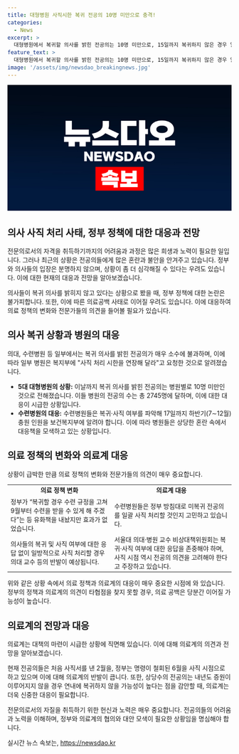 ```yaml
---
title: 대형병원 사직시한 복귀 전공의 10명 미만으로 충격!
categories:
  - News
excerpt: >
  대형병원에서 복귀할 의사를 밝힌 전공의는 10명 미만으로, 15일까지 복귀하지 않은 경우 일괄 사직 처리될 예정이다. 의사 부족으로 필수의료 분야에서 전공의 복귀가 이뤄지지 않고, 일부 병원은 사직 처리 시한 연장을 요청하고, 전공의들은 사직 처리 일자를 2월로 요구하고 있다. 정부의 유화책에도 효과가 없었으며, 의료공백 사태가 우려되고 있다. 전공의들은 추가 모집이 안 되는 등의 상황에서 1년은 늦어져도 괜찮다고 생각하고 있다.
feature_text: >
  대형병원에서 복귀할 의사를 밝힌 전공의는 10명 미만으로, 15일까지 복귀하지 않은 경우 일괄 사직 처리될 예정이다. 의사 부족으로 필수의료 분야에서 전공의 복귀가 이뤄지지 않고, 일부 병원은 사직 처리 시한 연장을 요청하고, 전공의들은 사직 처리 일자를 2월로 요구하고 있다. 정부의 유화책에도 효과가 없었으며, 의료공백 사태가 우려되고 있다. 전공의들은 추가 모집이 안 되는 등의 상황에서 1년은 늦어져도 괜찮다고 생각하고 있다.
image: '/assets/img/newsdao_breakingnews.jpg'
---
```


<p><img src="/assets/img/newsdao_breakingnews.jpg" alt="koreaapp 속보" /></p>

<h2 data-ke-size="size26">의사 사직 처리 사태, 정부 정책에 대한 대응과 전망</h2>

<p>전문의로서의 자격을 취득하기까지의 어려움과 과정은 많은 희생과 노력이 필요한 일입니다. 그러나 최근의 상황은 전공의들에게 많은 혼란과 불안을 안겨주고 있습니다. 정부와 의사들의 입장은 분명하지 않으며, 상황이 좀 더 심각해질 수 있다는 우려도 있습니다. 이에 대한 현재의 대응과 전망을 알아보겠습니다.</p>

<p data-ke-size="size16">의사들이 복귀 의사를 밝히지 않고 있다는 상황으로 봤을 때, 정부 정책에 대한 논란은 불가피합니다. 또한, 이에 따른 의료공백 사태로 이어질 우려도 있습니다. 이에 대응하여 의료 정책의 변화와 전문가들의 의견을 들어볼 필요가 있습니다.</p>

<h2 data-ke-size="size24">의사 복귀 상황과 병원의 대응</h2>

<p>의대, 수련병원 등 일부에서는 복귀 의사를 밝힌 전공의가 매우 소수에 불과하며, 이에 따라 일부 병원은 복지부에 "사직 처리 시한을 연장해 달라"고 요청한 것으로 알려졌습니다. </p>

<ul>
  <li><b>5대 대형병원의 상황:</b> 이날까지 복귀 의사를 밝힌 전공의는 병원별로 10명 미만인 것으로 전해졌습니다. 이들 병원의 전공의 수는 총 2745명에 달하며, 이에 대한 대응이 시급한 상황입니다.</li>
  <li><b>수련병원의 대응:</b> 수련병원들은 복귀·사직 여부를 파악해 17일까지 하반기(7∼12월) 충원 인원을 보건복지부에 알려야 합니다. 이에 따라 병원들은 상당한 혼란 속에서 대응책을 모색하고 있는 상황입니다.</li>
</ul>

<h2 data-ke-size="size24">의료 정책의 변화와 의료계 대응</h2>

<p>상황이 급박한 만큼 의료 정책의 변화와 전문가들의 의견이 매우 중요합니다.</p>

<table style="width: 100%;">
  <tr>
    <td style="text-align: center; height: 17px;"><b>의료 정책 변화</b></td>
    <td style="text-align: center; height: 17px;"><b>의료계 대응</b></td>
  </tr>
  <tr>
    <td>정부가 “복귀할 경우 수련 규정을 고쳐 9월부터 수련을 받을 수 있게 해 주겠다”는 등 유화책을 내놨지만 효과가 없었습니다.</td>
    <td>수련병원들은 정부 방침대로 미복귀 전공의를 일괄 사직 처리할 것인지 고민하고 있습니다.</td>
  </tr>
  <tr>
    <td>의사들의 복귀 및 사직 여부에 대한 응답 없이 일방적으로 사직 처리할 경우 의대 교수 등의 반발이 예상됩니다.</td>
    <td>서울대 의대·병원 교수 비상대책위원회는 복귀·사직 여부에 대한 응답을 존중해야 하며, 사직 시점 역시 전공의 의견을 고려해야 한다고 주장하고 있습니다.</td>
  </tr>
</table>

<p>위와 같은 상황 속에서 의료 정책과 의료계의 대응이 매우 중요한 시점에 와 있습니다. 정부의 정책과 의료계의 의견이 타협점을 찾지 못할 경우, 의료 공백은 당분간 이어질 가능성이 높습니다. </p>

<h2 data-ke-size="size24">의료계의 전망과 대응</h2>

<p>의료계는 대책의 마련이 시급한 상황에 직면해 있습니다. 이에 대해 의료계의 의견과 전망을 알아보겠습니다.</p>

<p data-ke-size="size16">현재 전공의들은 처음 사직서를 낸 2월을, 정부는 명령이 철회된 6월을 사직 시점으로 하고 있으며 이에 대해 의료계의 반발이 큽니다. 또한, 상당수의 전공의는 내년도 증원이 이루어지지 않을 경우 연내에 복귀하지 않을 가능성이 높다는 점을 감안할 때, 의료계는 더욱 신중한 대응이 필요합니다.</p>

<p>전문의로서의 자질을 취득하기 위한 헌신과 노력은 매우 중요합니다. 전공의들의 어려움과 노력을 이해하며, 정부와 의료계의 협의와 대안 모색이 필요한 상황임을 명심해야 합니다.</p>
실시간 뉴스 속보는, <a href="https://newsdao.kr" rel="dofollow">https://newsdao.kr</a>



